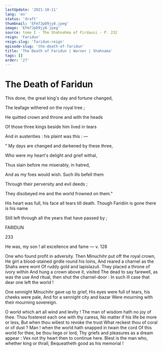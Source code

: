 ```yaml
---
lastUpdate: '2021-10-11'
lang: 'en'
status: 'draft'
thumbnail: 'EFm7JpD9jy8.jpeg'
image: 'EFm7JpD9jy8.jpeg'
source: tome I - The Shahnahma of Firdausi - P. 232
reign: 'Faridun'
reign-slug: 'faridun-reign'
episode-slug: 'the-death-of-faridun'
title: 'The Death of Faridun | Warner | Shahnama'
tags: []
order: '27'
---
```


<!-- LTeX: language=en -->

# The Death of Faridun

This done, the great king's day and fortune changed,

The leafage withered on the royal tree ;

He quitted crown and throne and with the heads

Of those three kings beside him lived in tears

And in austerities : his plaint was this : —

" My days are changed and darkened by these three,

Who were my heart's delight and grief withal,

Thus slain before me miserably, in hatred,

And as my foes would wish. Such ills befell them

Through their perversity and evil deeds ;

They disobeyed me and the world frowned on them."

His heart was full, his face all tears till death.
Though Faridiin is gone there is his name

Still left through all the years that have passed by ;

FARIDUN

233

He was, my son ! all excellence and fame — v. 128

One who found profit in adversity.
Then Minuchihr put off the royal crown,
He girt a blood-stained girdle round his loins,
And reared a charnel as the Shahs were wont
Of ruddy gold and lapislazuli.
They placed a throne of ivory within
And hung a crown above it, visited
The dead to say farewell, as was the use
And ritual, then shut the charnel-door :
In such ill case that dear one left the world !

One sennight Minuchihr gave up to grief,
His eyes were full of tears, his cheeks were pale,
And for a sennight city and bazar
Were mourning with their mourning sovereign.

O world which art all wind and levity !
The man of wisdom hath no joy of thee.
Thou fosterest each one with thy caress,
No matter if his life be more or less,
But when thou wiliest to revoke the trust
What reckest thou of coral or of dust ?
Man ! when the world hath snapped in twain the cord
Of this world for thee, be thou liege or lord,
Thy griefs and pleasures as a dream appear :
Vex not thy heart then to continue here.
Blest is the man who, whether king or thrall,
Bequeatheth good as his memorial !
